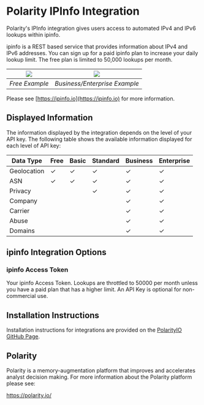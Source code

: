 # Polarity IPInfo Integration

Polarity's IPInfo integration gives users access to automated IPv4 and IPv6 lookups within ipinfo.

ipinfo is a REST based service that provides information about IPv4 and IPv6 addresses.  You can sign up for a paid ipinfo plan to increase your daily lookup limit.  The free plan is limited to 50,000 lookups per month.

| ![](images/overlay-free.png) | ![](images/overlay-paid.png)          |
|------------------------------|---------------------------------------|
| *Free Example*           | *Business/Enterprise Example* |         

Please see [https://ipinfo.io](https://ipinfo.io) for more information.

## Displayed Information

The information displayed by the integration depends on the level of your API key.  The following table shows the available information displayed for each level of API key:

| Data Type   | Free | Basic   | Standard | Business  | Enterprise |
|-------------|------|---------|----------|-----------|------------|
| Geolocation | ✓    | ✓       | ✓        | ✓         | ✓          |
| ASN         | ✓    | ✓       | ✓        | ✓         | ✓          |
| Privacy     |      |         | ✓        | ✓         | ✓          |
| Company     |      |         |          | ✓         | ✓          |
| Carrier     |      |         |          | ✓         | ✓          |
| Abuse       |      |         |          | ✓         | ✓          |
| Domains     |      |         |          | ✓         | ✓          |



## ipinfo Integration Options

### ipinfo Access Token

Your ipinfo Access Token.  Lookups are throttled to 50000 per month unless you have a paid plan that has a higher limit. An API Key is optional for non-commercial use. 

## Installation Instructions

Installation instructions for integrations are provided on the [PolarityIO GitHub Page](https://polarityio.github.io/).

## Polarity

Polarity is a memory-augmentation platform that improves and accelerates analyst decision making.  For more information about the Polarity platform please see: 

https://polarity.io/
